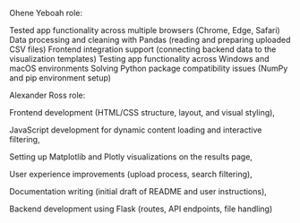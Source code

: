 Ohene Yeboah role:

Tested app functionality across multiple browsers (Chrome, Edge, Safari)
Data processing and cleaning with Pandas (reading and preparing uploaded CSV files)
Frontend integration support (connecting backend data to the visualization templates)
Testing app functionality across Windows and macOS environments
Solving Python package compatibility issues (NumPy and pip environment setup)


Alexander Ross role:


Frontend development (HTML/CSS structure, layout, and visual styling),

JavaScript development for dynamic content loading and interactive filtering,

Setting up Matplotlib and Plotly visualizations on the results page,

User experience improvements (upload process, search filtering),

Documentation writing (initial draft of README and user instructions),

Backend development using Flask (routes, API endpoints, file handling)





